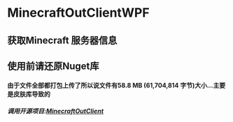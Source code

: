# MinecraftOutClientWPF
## 获取Minecraft 服务器信息
## 使用前请还原Nuget库
#### 由于文件全部都打包上传了所以说文件有58.8 MB (61,704,814 字节)大小...主要是皮肤库导致的
##### 调用开源项目:[MinecraftOutClient](https://github.com/Nsiso/MinecraftOutClient)
